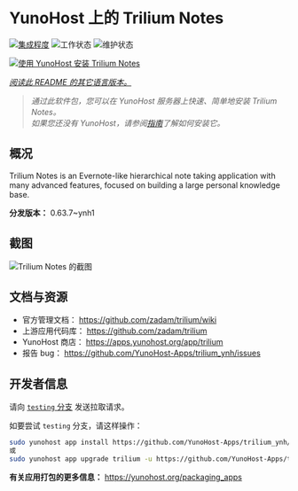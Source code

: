 <!--
注意：此 README 由 <https://github.com/YunoHost/apps/tree/master/tools/readme_generator> 自动生成
请勿手动编辑。
-->

# YunoHost 上的 Trilium Notes

[![集成程度](https://dash.yunohost.org/integration/trilium.svg)](https://dash.yunohost.org/appci/app/trilium) ![工作状态](https://ci-apps.yunohost.org/ci/badges/trilium.status.svg) ![维护状态](https://ci-apps.yunohost.org/ci/badges/trilium.maintain.svg)

[![使用 YunoHost 安装 Trilium Notes](https://install-app.yunohost.org/install-with-yunohost.svg)](https://install-app.yunohost.org/?app=trilium)

*[阅读此 README 的其它语言版本。](./ALL_README.md)*

> *通过此软件包，您可以在 YunoHost 服务器上快速、简单地安装 Trilium Notes。*  
> *如果您还没有 YunoHost，请参阅[指南](https://yunohost.org/install)了解如何安装它。*

## 概况

Trilium Notes is an Evernote-like hierarchical note taking application with many advanced features, focused on building a large personal knowledge base.


**分发版本：** 0.63.7~ynh1

## 截图

![Trilium Notes 的截图](./doc/screenshots/screenshot.png)

## 文档与资源

- 官方管理文档： <https://github.com/zadam/trilium/wiki>
- 上游应用代码库： <https://github.com/zadam/trilium>
- YunoHost 商店： <https://apps.yunohost.org/app/trilium>
- 报告 bug： <https://github.com/YunoHost-Apps/trilium_ynh/issues>

## 开发者信息

请向 [`testing` 分支](https://github.com/YunoHost-Apps/trilium_ynh/tree/testing) 发送拉取请求。

如要尝试 `testing` 分支，请这样操作：

```bash
sudo yunohost app install https://github.com/YunoHost-Apps/trilium_ynh/tree/testing --debug
或
sudo yunohost app upgrade trilium -u https://github.com/YunoHost-Apps/trilium_ynh/tree/testing --debug
```

**有关应用打包的更多信息：** <https://yunohost.org/packaging_apps>
